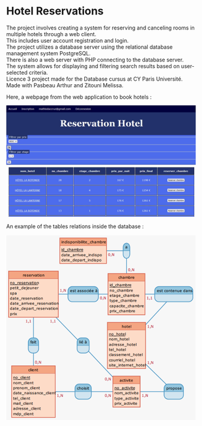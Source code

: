 # Hotel Reservations

The project involves creating a system for reserving and canceling rooms in multiple hotels through a web client.  
This includes user account registration and login.  
The project utilizes a database server using the relational database management system PostgreSQL.  
There is also a web server with PHP connecting to the database server.  
The system allows for displaying and filtering search results based on user-selected criteria.  
Licence 3 project made for the Database cursus at CY Paris Université.  
Made with Pasbeau Arthur and Zitouni Melissa.

Here, a webpage from the web application to book hotels :  

![Alt text](images/2023-11-20_18h06_05.png)

An example of the tables relations inside the database :  

![Alt text](images/2023-11-20_18h14_27.png)

